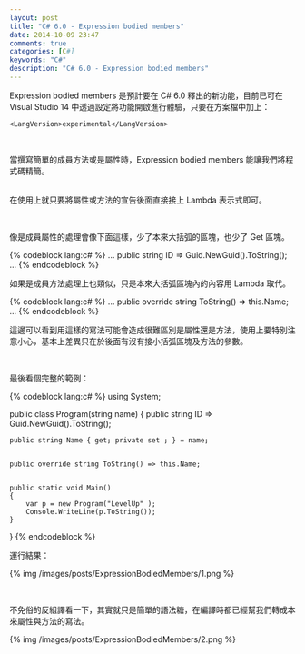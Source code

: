 ```yaml
---
layout: post
title: "C# 6.0 - Expression bodied members"
date: 2014-10-09 23:47
comments: true
categories: [C#]
keywords: "C#"
description: "C# 6.0 - Expression bodied members"
---
```


Expression bodied members 是預計要在 C# 6.0 釋出的新功能，目前已可在 Visual Studio 14 中透過設定將功能開啟進行體驗，只要在方案檔中加上：

<!-- More -->

    <LangVersion>experimental</LangVersion>

<br/>

當撰寫簡單的成員方法或是屬性時，Expression bodied members 能讓我們將程式碼精簡。  
<br/>


在使用上就只要將屬性或方法的宣告後面直接接上 Lambda 表示式即可。  

<br/>


像是成員屬性的處理會像下面這樣，少了本來大括弧的區塊，也少了 Get 區塊。    

{% codeblock lang:c# %}
...
public string ID => Guid.NewGuid().ToString();
...
{% endcodeblock %}


如果是成員方法處理上也類似，只是本來大括弧區塊內的內容用 Lambda 取代。  

{% codeblock lang:c# %}
...
public override string ToString() => this.Name;
...
{% endcodeblock %}


這邊可以看到用這樣的寫法可能會造成很難區別是屬性還是方法，使用上要特別注意小心，基本上差異只在於後面有沒有接小括弧區塊及方法的參數。  

<br/>


最後看個完整的範例：  

{% codeblock lang:c# %}
using System;


public class Program(string name)
{
    public string ID => Guid.NewGuid().ToString();


    public string Name { get; private set ; } = name;


    public override string ToString() => this.Name;


    public static void Main()
    {
        var p = new Program("LevelUp" );
        Console.WriteLine(p.ToString());
    }
}
{% endcodeblock %}


運行結果：  

{% img /images/posts/ExpressionBodiedMembers/1.png %}

<br/>


不免俗的反組譯看一下，其實就只是簡單的語法糖，在編譯時都已經幫我們轉成本來屬性與方法的寫法。  

{% img /images/posts/ExpressionBodiedMembers/2.png %}

